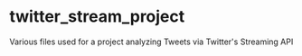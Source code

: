 twitter_stream_project
======================

Various files used for a project analyzing Tweets via Twitter's Streaming API
